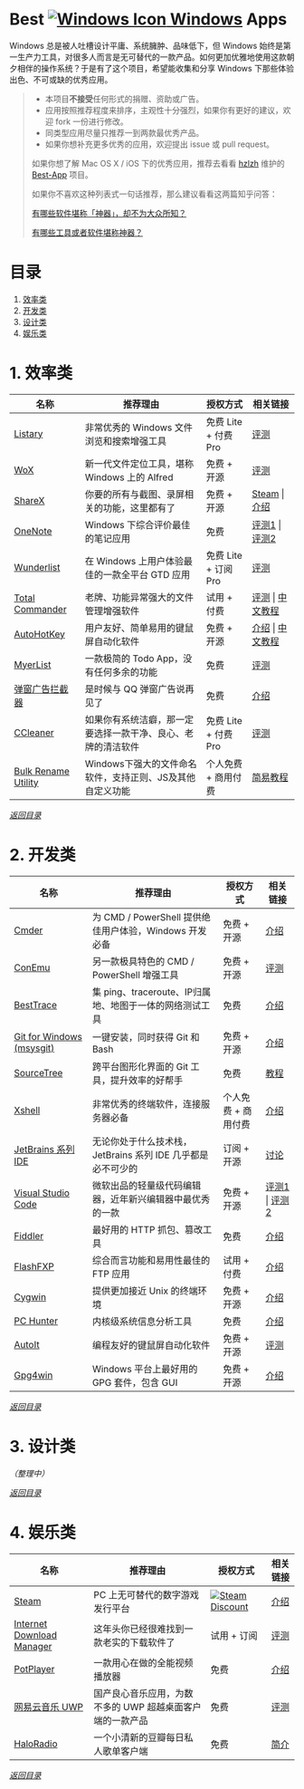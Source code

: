 # Best [![Windows Icon][1] Windows][2] Apps

Windows 总是被人吐槽设计平庸、系统臃肿、品味低下，但 Windows 始终是第一生产力工具，对很多人而言是无可替代的一款产品。如何更加优雅地使用这款朝夕相伴的操作系统？于是有了这个项目，希望能收集和分享 Windows 下那些体验出色、不可或缺的优秀应用。

> * 本项目**不接受**任何形式的捐赠、资助或广告。
> * 应用按照推荐程度来排序，主观性十分强烈，如果你有更好的建议，欢迎 fork 一份进行修改。
> * 同类型应用尽量只推荐一到两款最优秀产品。
> * 如果你想补充更多优秀的应用，欢迎提出 issue 或 pull request。
> 
> 如果你想了解 Mac OS X / iOS 下的优秀应用，推荐去看看 [hzlzh][3] 维护的 [Best-App][4] 项目。
> 
> 如果你不喜欢这种列表式一句话推荐，那么建议看看这两篇知乎问答：
> 
> [有哪些软件堪称「神器」，却不为大众所知？][5]
> 
> [有哪些工具或者软件堪称神器？][6]

# 目录

 1. [效率类][7]
 2. [开发类][8]
 3. [设计类][9]
 4. [娱乐类][10]

# 1. 效率类

|名称|推荐理由|授权方式|相关链接|
|---|---|---|---|
|[Listary][11]|非常优秀的 Windows 文件浏览和搜索增强工具|免费 Lite + 付费 Pro|[评测][12]|
|[WoX][13]|新一代文件定位工具，堪称 Windows 上的 Alfred|免费 + 开源|[评测][14]|
|[ShareX][15]|你要的所有与截图、录屏相关的功能，这里都有了|免费 + 开源|[Steam][16] \| [介绍][17]|
|[OneNote][18]|Windows 下综合评价最佳的笔记应用|免费|[评测1][19] \| [评测2][20]|
|[Wunderlist][21]|在 Windows 上用户体验最佳的一款全平台 GTD 应用|免费 Lite + 订阅 Pro|[评测][22]|
|[Total Commander][23]|老牌、功能异常强大的文件管理增强软件|试用 + 付费|[评测][24] \| [中文教程][25]|
|[AutoHotKey][26]|用户友好、简单易用的键鼠屏自动化软件|免费 + 开源|[介绍][27] \| [中文教程][28]|
|[MyerList][29]|一款极简的 Todo App，没有任何多余的功能|免费|[评测][30]|
|[弹窗广告拦截器][31]|是时候与 QQ 弹窗广告说再见了|免费|[介绍][32]|
|[CCleaner][33]|如果你有系统洁癖，那一定要选择一款干净、良心、老牌的清洁软件|免费 Lite + 付费 Pro|[评测][34]|
|[Bulk Rename Utility][35]|Windows下强大的文件命名软件，支持正则、JS及其他自定义功能|个人免费 + 商用付费|[简易教程][36]|

[*返回目录*][37]

# 2. 开发类

|名称|推荐理由|授权方式|相关链接|
|---|---|---|---|
|[Cmder][38]|为 CMD / PowerShell 提供绝佳用户体验，Windows 开发必备|免费 + 开源|[介绍][39]|
|[ConEmu][40]|另一款极具特色的 CMD / PowerShell 增强工具|免费 + 开源|[评测][41]|
|[BestTrace][42]|集 ping、traceroute、IP归属地、地图于一体的网络测试工具|免费|[介绍][43]|
|[Git for Windows (msysgit)][44]|一键安装，同时获得 Git 和 Bash|免费 + 开源|[介绍][45]|
|[SourceTree][46]|跨平台图形化界面的 Git 工具，提升效率的好帮手|免费|[教程][47]|
|[Xshell][48]|非常优秀的终端软件，连接服务器必备|个人免费 + 商用付费|[介绍][49]|
|[JetBrains 系列 IDE][50]|无论你处于什么技术栈，JetBrains 系列 IDE 几乎都是必不可少的|订阅 + 开源|[讨论][51]
|[Visual Studio Code][52]|微软出品的轻量级代码编辑器，近年新兴编辑器中最优秀的一款|免费 + 开源|[评测1][53] \| [评测2][54]|
|[Fiddler][55]|最好用的 HTTP 抓包、篡改工具|免费|[介绍][56]|
|[FlashFXP][57]|综合而言功能和易用性最佳的 FTP 应用|试用 + 付费|[介绍][58]|
|[Cygwin][59]|提供更加接近 Unix 的终端环境|免费 + 开源|[介绍][60]|
|[PC Hunter][61]|内核级系统信息分析工具|免费|[介绍][62]|
|[AutoIt][63]|编程友好的键鼠屏自动化软件|免费 + 开源|[评测][64]|
|[Gpg4win][65]|Windows 平台上最好用的 GPG 套件，包含 GUI|免费 + 开源|[介绍][66]|

[*返回目录*][67]

# 3. 设计类

*（整理中）*

[*返回目录*][68]

# 4. 娱乐类

|名称|推荐理由|授权方式|相关链接|
|---|---|---|---|
|[Steam][69]|PC 上无可替代的数字游戏发行平台|[![Steam Discount][70]][71]|[介绍][72]|
|[Internet Download Manager][73]|这年头你已经很难找到一款老实的下载软件了|试用 + 订阅|[评测][74]|
|[PotPlayer][75]|一款用心在做的全能视频播放器|免费|[介绍][76]|
|[网易云音乐 UWP][77]|国产良心音乐应用，为数不多的 UWP 超越桌面客户端的一款产品|免费|[评测][78]|
|[HaloRadio][79]|一个小清新的豆瓣每日私人歌单客户端|免费|[简介][80]|

[*返回目录*][81]


  [1]: http://i.imgur.com/waCNjA2.png
  [2]: https://www.microsoft.com/zh-cn/windows
  [3]: https://github.com/hzlzh
  [4]: https://github.com/hzlzh/Best-App
  [5]: https://www.zhihu.com/question/36546814
  [6]: https://www.zhihu.com/question/20772002
  [7]: #1-%E6%95%88%E7%8E%87%E7%B1%BB
  [8]: #2-%E5%BC%80%E5%8F%91%E7%B1%BB
  [9]: #3-%E8%AE%BE%E8%AE%A1%E7%B1%BB
  [10]: #4-%E5%A8%B1%E4%B9%90%E7%B1%BB
  [11]: http://www.listary.com/
  [12]: http://www.iplaysoft.com/listary.html
  [13]: https://github.com/Wox-launcher/Wox
  [14]: http://www.cnblogs.com/jadeboy/p/5517515.html
  [15]: https://getsharex.com/
  [16]: http://store.steampowered.com/app/400040/
  [17]: http://www.appinn.com/sharex/
  [18]: https://www.onenote.com/
  [19]: https://www.zhihu.com/question/21928562
  [20]: http://test.smzdm.com/pingce/p/10550/
  [21]: https://www.wunderlist.com/
  [22]: http://www.iplaysoft.com/wunderlist.html
  [23]: http://www.ghisler.com/
  [24]: https://www.zhihu.com/question/21616258
  [25]: https://xbeta.info/studytc/index.htm
  [26]: https://autohotkey.com/
  [27]: https://zh.wikipedia.org/wiki/AutoHotkey
  [28]: https://autohotkey.com/boards/viewtopic.php?t=1099
  [29]: https://www.microsoft.com/zh-cn/store/apps/myerlist/9nblggh11k1m
  [30]: http://www.chinaz.com/mobile/2016/0226/508096.shtml
  [31]: https://www.zhihu.com/question/24265718/answer/27226434
  [32]: http://www.appinn.com/close-a-d-s/
  [33]: https://www.piriform.com/ccleaner/download
  [34]: http://www.iplaysoft.com/ccleaner.html
  [35]: http://www.bulkrenameutility.co.uk/
  [36]: http://www.gezila.com/tutorials/58882_all.html
  [37]: #%E7%9B%AE%E5%BD%95
  [38]: http://cmder.net/
  [39]: http://www.jeffjade.com/2016/01/13/2016-01-13-windows-software-cmder/
  [40]: https://sourceforge.net/projects/conemu/
  [41]: https://zhuanlan.zhihu.com/p/20947499
  [42]: http://www.ipip.net/download.html
  [43]: http://blog.sina.com.cn/s/blog_5f5a3dff0102wdf4.html
  [44]: https://git-for-windows.github.io/
  [45]: http://www.worldhello.net/gotgit/01-meet-git/060-install-on-windows-msysgit.html
  [46]: https://www.sourcetreeapp.com/
  [47]: http://blog.csdn.net/jackjia2015/article/details/51140552
  [48]: https://www.netsarang.com/products/xsh_overview.html
  [49]: http://www.portablesoft.org/xshell/
  [50]: https://www.jetbrains.com/products.html
  [51]: https://www.v2ex.com/t/86322
  [52]: https://code.visualstudio.com/
  [53]: https://segmentfault.com/a/1190000002721112
  [54]: http://www.jianshu.com/p/2ae767137725
  [55]: http://www.telerik.com/fiddler
  [56]: http://mccxj.github.io/blog/20130531_introduce-to-fiddler.html
  [57]: https://www.flashfxp.com/
  [58]: http://baike.baidu.com/item/FlashFXP
  [59]: https://www.cygwin.com/
  [60]: http://blog.csdn.net/msnlogo/article/details/4063439
  [61]: http://www.xuetr.com/
  [62]: http://baike.baidu.com/view/10024019.htm
  [63]: https://www.autoitscript.com/
  [64]: http://www.diggerplus.org/archives/1952
  [65]: https://www.gpg4win.org/
  [66]: http://terrychen.info/encryption-gpg4win/
  [67]: #%E7%9B%AE%E5%BD%95
  [68]: #%E7%9B%AE%E5%BD%95
  [69]: http://store.steampowered.com/
  [70]: http://i.imgur.com/Ey5B8RU.png
  [71]: https://www.google.com/search?q=steam%20memes&tbm=isch
  [72]: https://zh.wikipedia.org/wiki/Steam
  [73]: https://www.internetdownloadmanager.com/
  [74]: https://xbeta.info/idm.htm
  [75]: https://potplayer.daum.net/
  [76]: http://baike.baidu.com/item/PotPlayer
  [77]: https://www.microsoft.com/zh-cn/store/apps/%E7%BD%91%E6%98%93%E4%BA%91%E9%9F%B3%E4%B9%90uwp/9nblggh6g0jf
  [78]: http://zhihu.com/question/38409442/answer/76287469
  [79]: http://www.icyarrow.com/labs/haloradio/
  [80]: https://www.v2ex.com/t/282377
  [81]: #%E7%9B%AE%E5%BD%95
